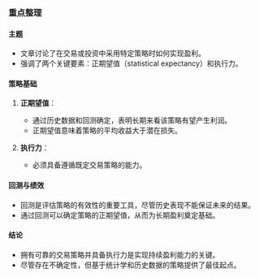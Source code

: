 ### 重点整理

#### 主题  
- 文章讨论了在交易或投资中采用特定策略时如何实现盈利。  
- 强调了两个关键要素：正期望值（statistical expectancy）和执行力。

#### 策略基础  
1. **正期望值**：  
   - 通过历史数据和回测确定，表明长期来看该策略有望产生利润。  
   - 正期望值意味着策略的平均收益大于潜在损失。  

2. **执行力**：  
   - 必须具备遵循既定交易策略的能力。  

#### 回测与绩效  
- 回测是评估策略的有效性的重要工具，尽管历史表现不能保证未来的结果。  
- 通过回测可以确定策略的正期望值，从而为长期盈利奠定基础。  

#### 结论  
- 拥有可靠的交易策略并具备执行力是实现持续盈利能力的关键。  
- 尽管存在不确定性，但基于统计学和历史数据的策略提供了最佳起点。
